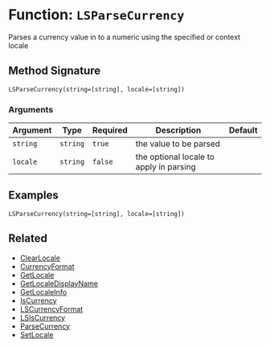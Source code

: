 [comment]: # (Note: This documentation is generated dynamically in the build process.  To modify the contents, change the javadoc on the _invoke method of the BIF class)

# Function: `LSParseCurrency`

Parses a currency value in to a numeric using the specified or context locale

## Method Signature

```
LSParseCurrency(string=[string], locale=[string])
```

### Arguments


| Argument | Type | Required | Description | Default |
|----------|------|----------|-------------|---------|
| `string` | `string` | `true` | the value to be parsed |  |
| `locale` | `string` | `false` | the optional locale to apply in parsing |  |

## Examples

```
LSParseCurrency(string=[string], locale=[string])
```

## Related

  * [ClearLocale](./ClearLocale.md)
  * [CurrencyFormat](./CurrencyFormat.md)
  * [GetLocale](./GetLocale.md)
  * [GetLocaleDisplayName](./GetLocaleDisplayName.md)
  * [GetLocaleInfo](./GetLocaleInfo.md)
  * [IsCurrency](./IsCurrency.md)
  * [LSCurrencyFormat](./LSCurrencyFormat.md)
  * [LSIsCurrency](./LSIsCurrency.md)
  * [ParseCurrency](./ParseCurrency.md)
  * [SetLocale](./SetLocale.md)
